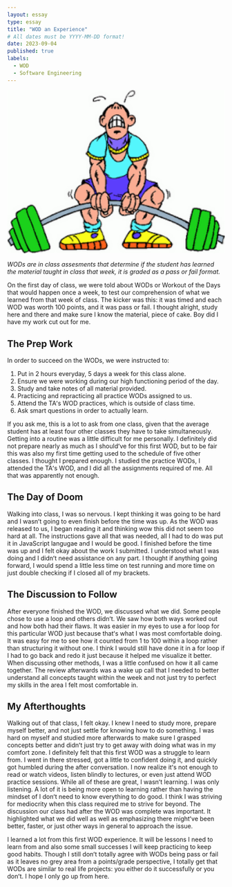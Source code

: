 ```yaml
---
layout: essay
type: essay
title: "WOD an Experience"
# All dates must be YYYY-MM-DD format!
date: 2023-09-04
published: true
labels:
  - WOD
  - Software Engineering
---
```


<div class="text-center p-4">
  <img width="600px" src="../img/wodexp.PNG" class="img" >
</div>


*WODs are in class assesments that determine if the student has learned the material taught in class that week, it is graded as a pass or fail format.*

On the first day of class, we were told about WODs or Workout of the Days that would happen once a week, to test our comprehension of what we learned from that week of class. The kicker was this: it was timed and each WOD was worth 100 points, and it was pass or fail. I thought alright, study here and there and make sure I know the material, piece of cake. Boy did I have my work cut out for me. 

## The Prep Work

In order to succeed on the WODs, we were instructed to:
1. Put in 2 hours everyday, 5 days a week for this class alone.
2. Ensure we were working during our high functioning period of the day.
3. Study and take notes of all material provided.
4. Practicing and repracticing all practice WODs assigned to us.
5. Attend the TAʻs WOD practices, which is outside of class time.
6. Ask smart questions in order to actually learn.

If you ask me, this is a lot to ask from one class, given that the average student has at least four other classes they have to take simultaneously. Getting into a routine was a little difficult for me personally. I definitely did not prepare nearly as much as I shouldʻve for this first WOD, but to be fair this was also my first time getting used to the schedule of five other classes. I thought I prepared enough. I studied the practice WODs, I attended the TAʻs WOD, and I did all the assignments required of me. All that was apparently not enough.

## The Day of Doom

Walking into class, I was so nervous. I kept thinking it was going to be hard and I wasnʻt going to even finish before the time was up. As the WOD was released to us, I began reading it and thinking wow this did not seem too hard at all. The instructions gave all that was needed, all I had to do was put it in JavaScript langugae and I would be good. I finished before the time was up and I felt okay about the work I submitted. I understood what I was doing and I didnʻt need assistance on any part. I thought if anything going forward, I would spend a little less time on test running and more time on just double checking if I closed all of my brackets.

## The Discussion to Follow

After everyone finished the WOD, we discussed what we did. Some people chose to use a loop and others didnʻt. We saw how both ways worked out and how both had their flaws. It was easier in my eyes to use a for loop for this particular WOD just because thatʻs what I was most comfortable doing. It was easy for me to see how it counted from 1 to 100 within a loop rather than structuring it without one. I think I would still have done it in a for loop if I had to go back and redo it just because it helped me visualize it better. When discussing other methods, I was a little confused on how it all came together. The review afterwards was a wake up call that I needed to better understand all concepts taught within the week and not just try to perfect my skills in the area I felt most comfortable in. 

## My Afterthoughts

Walking out of that class, I felt okay. I knew I need to study more, prepare myself better, and not just settle for knowing how to do something. I was hard on myself and studied more afterwards to make sure I grasped concepts better and didnʻt just try to get away with doing what was in my comfort zone. I definitely felt that this first WOD was a struggle to learn from. I went in there stressed, got a little to confident doing it, and quickly got humbled during the after conversation. I now realize itʻs not enough to read or watch videos, listen blindly to lectures, or even just attend WOD practice sessions. While all of these are great, I wasnʻt learning. I was only listening. A lot of it is being more open to learning rather than having the mindset of I donʻt need to know everything to do good. I think I was striving for mediocrity when this class required me to strive for beyond. The discussion our class had after the WOD was complete was important. It highlighted what we did well as well as emphasizing there mightʻve been better, faster, or just other ways in general to approach the issue.

I learned a lot from this first WOD experience. It will be lessons I need to learn from and also some small successes I will keep practicing to keep good habits. Though I still donʻt totally agree with WODs being pass or fail as it leaves no grey area from a points/grade perspective, I totally get that WODs are similar to real life projects: you either do it successfully or you donʻt. I hope I only go up from here.
